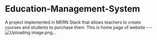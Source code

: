 # Education-Management-System
 A project implemented in MERN Stack that allows teachers to create courses and students to purchase them.
 This is home page of website --- ![Uploading image.png…]()

